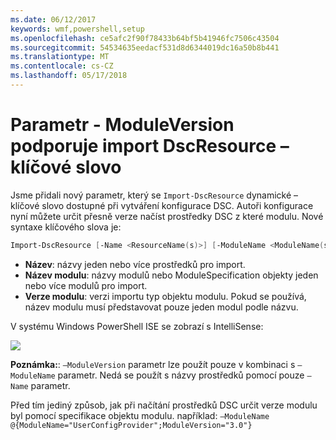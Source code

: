 ```yaml
---
ms.date: 06/12/2017
keywords: wmf,powershell,setup
ms.openlocfilehash: ce5afc2f90f78433b64bf5b41946fc7506c43504
ms.sourcegitcommit: 54534635eedacf531d8d6344019dc16a50b8b441
ms.translationtype: MT
ms.contentlocale: cs-CZ
ms.lasthandoff: 05/17/2018
---
```

# <a name="import-dscresource-keyword-supports--moduleversion-parameter"></a>Parametr - ModuleVersion podporuje import DscResource – klíčové slovo

Jsme přidali nový parametr, který se `Import-DscResource` dynamické – klíčové slovo dostupné při vytváření konfigurace DSC. Autoři konfigurace nyní můžete určit přesně verze načíst prostředky DSC z které modulu. Nové syntaxe klíčového slova je:

```powershell
Import-DscResource [-Name <ResourceName(s)>] [-ModuleName <ModuleName(s)>] [-ModuleVersion <ModuleVersion>]
```

* **Název**: názvy jeden nebo více prostředků pro import.
* **Název modulu**: názvy modulů nebo ModuleSpecification objekty jeden nebo více modulů pro import.
* **Verze modulu**: verzi importu typ objektu modulu. Pokud se používá, název modulu musí představovat pouze jeden modul podle názvu.

V systému Windows PowerShell ISE se zobrazí s IntelliSense:

![](../images/Import-DscResource-Modversion.jpg)

**Poznámka:**: `–ModuleVersion` parametr lze použít pouze v kombinaci s `–ModuleName` parametr. Nedá se použít s názvy prostředků pomocí pouze `–Name` parametr.

Před tím jediný způsob, jak při načítání prostředků DSC určit verze modulu byl pomocí specifikace objektu modulu. například: `–ModuleName @{ModuleName="UserConfigProvider";ModuleVersion="3.0"}`
